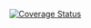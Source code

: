 <a href='https://coveralls.io/github/AnisulMahmud/Testing_200?branch=main'><img src='https://coveralls.io/repos/github/AnisulMahmud/Testing_200/badge.svg?branch=main' alt='Coverage Status' /></a>
